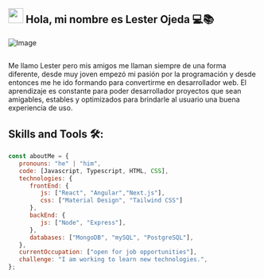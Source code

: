 ## <img src="https://raw.githubusercontent.com/MartinHeinz/MartinHeinz/master/wave.gif" width="30px"> Hola, mi nombre es Lester Ojeda 💻📚
![Image](https://github.com/user-attachments/assets/cd7a11e1-b404-443d-8a17-eef1d0b27798)
## 
<p>
Me llamo Lester pero mis amigos me llaman siempre de una forma diferente, desde muy joven empezó mi pasión por la programación y desde entonces me he ido formando para convertirme en desarrollador web.
El aprendizaje es constante para poder desarrollador proyectos que sean amigables, estables y optimizados para brindarle al usuario una buena experiencia de uso.
</p>

## Skills and Tools 🛠️:
```javascript
const aboutMe = {
   pronouns: "he" | "him",
   code: [Javascript, Typescript, HTML, CSS],
   technologies: {
      frontEnd: {
         js: ["React", "Angular","Next.js"],
         css: ["Material Design", "Tailwind CSS"]
      },
      backEnd: {
         js: ["Node", "Express"],
      },
      databases: ["MongoDB", "mySQL", "PostgreSQL"],
   },
   currentOccupation: ["open for job opportunities"],
   challenge: "I am working to learn new technologies.",
};
```









<!--
**lestcop/lestcop** is a ✨ _special_ ✨ repository because its `README.md` (this file) appears on your GitHub profile.

Here are some ideas to get you started:

- 🔭 I’m currently working on ...
- 🌱 I’m currently learning ...
- 👯 I’m looking to collaborate on ...
- 🤔 I’m looking for help with ...
- 💬 Ask me about ...
- 📫 How to reach me: ...
- 😄 Pronouns: ...
- ⚡ Fun fact: ...
-->
